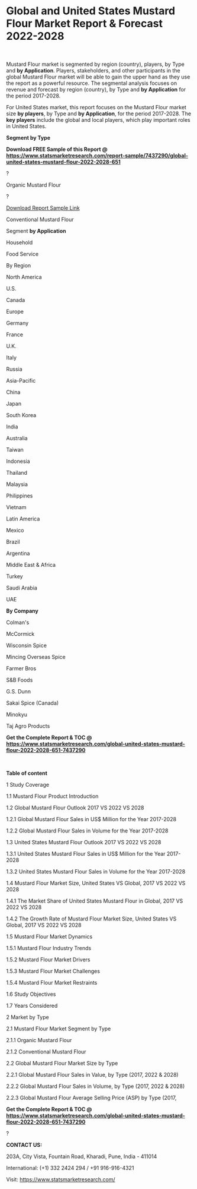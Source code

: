<h1>Global and United States Mustard Flour Market Report & Forecast 2022-2028</h1><br/><p>Mustard Flour market is segmented by region (country), players, by Type and <strong>by Application</strong>. Players, stakeholders, and other participants in the global Mustard Flour market will be able to gain the upper hand as they use the report as a powerful resource. The segmental analysis focuses on revenue and forecast by region (country), by Type and <strong>by Application</strong> for the period 2017-2028.</p>
 
 
 
 <p>For United States market, this report focuses on the Mustard Flour market size <strong>by players</strong>, by Type and <strong>by Application</strong>, for the period 2017-2028. The <strong>key players</strong> include the global and local players, which play important roles in United States.</p>
 
 
 
 <p><strong>Segment by Type</strong></p>
 
 
 
 <div><b>Download FREE Sample of this Report @ <a href="https://www.statsmarketresearch.com/download-free-sample/7437290/global-united-states-mustard-flour-2022-2028-651">https://www.statsmarketresearch.com/report-sample/7437290/global-united-states-mustard-flour-2022-2028-651</a></b></div>
 
 
 
 <p>? </p>
 
 
 
 <p>Organic Mustard Flour</p>
 
 
 
 <p>? </p>
 
 
 
 <p><a href="https://www.statsmarketresearch.com/download-free-sample/7437290/global-united-states-mustard-flour-2022-2028-651">Download Report Sample Link</a></p>
 
 
 
 <p>Conventional Mustard Flour</p>
 
 
 
 <p>Segment <strong>by Application</strong></p>
 
 
 
 <p>Household</p>
 
 
 
 <p>Food Service</p>
 
 
 
 <p>By Region</p>
 
 
 
 <p>North America</p>
 
 
 
 <p>U.S.</p>
 
 
 
 <p>Canada</p>
 
 
 
 <p>Europe</p>
 
 
 
 <p>Germany</p>
 
 
 
 <p>France</p>
 
 
 
 <p>U.K.</p>
 
 
 
 <p>Italy</p>
 
 
 
 <p>Russia</p>
 
 
 
 <p>Asia-Pacific</p>
 
 
 
 <p>China</p>
 
 
 
 <p>Japan</p>
 
 
 
 <p>South Korea</p>
 
 
 
 <p>India</p>
 
 
 
 <p>Australia</p>
 
 
 
 <p>Taiwan</p>
 
 
 
 <p>Indonesia</p>
 
 
 
 <p>Thailand</p>
 
 
 
 <p>Malaysia</p>
 
 
 
 <p>Philippines</p>
 
 
 
 <p>Vietnam</p>
 
 
 
 <p>Latin America</p>
 
 
 
 <p>Mexico</p>
 
 
 
 <p>Brazil</p>
 
 
 
 <p>Argentina</p>
 
 
 
 <p>Middle East & Africa</p>
 
 
 
 <p>Turkey</p>
 
 
 
 <p>Saudi Arabia</p>
 
 
 
 <p>UAE</p>
 
 
 
 <p><strong>By Company</strong></p>
 
 
 
 <p>Colman&#39;s</p>
 
 
 
 <p>McCormick</p>
 
 
 
 <p>Wisconsin Spice</p>
 
 
 
 <p>Mincing Overseas Spice</p>
 
 
 
 <p>Farmer Bros</p>
 
 
 
 <p>S&B Foods</p>
 
 
 
 <p>G.S. Dunn</p>
 
 
 
 <p>Sakai Spice (Canada)</p>
 
 
 
 <p>Minokyu</p>
 
 
 
 <p>Taj Agro Products</p>
 
 
 
 <div><b>Get the Complete Report & TOC @ <a href="https://www.statsmarketresearch.com/global-united-states-mustard-flour-2022-2028-651-7437290">https://www.statsmarketresearch.com/global-united-states-mustard-flour-2022-2028-651-7437290</a></b></div>
 
 
 
 <p><br />
 
 <b>Table of content</b></p>
 
 
 
 <p>1 Study Coverage<br />
 
 1.1 Mustard Flour Product Introduction<br />
 
 1.2 Global Mustard Flour Outlook 2017 VS 2022 VS 2028<br />
 
 1.2.1 Global Mustard Flour Sales in US$ Million for the Year 2017-2028<br />
 
 1.2.2 Global Mustard Flour Sales in Volume for the Year 2017-2028<br />
 
 1.3 United States Mustard Flour Outlook 2017 VS 2022 VS 2028<br />
 
 1.3.1 United States Mustard Flour Sales in US$ Million for the Year 2017-2028<br />
 
 1.3.2 United States Mustard Flour Sales in Volume for the Year 2017-2028<br />
 
 1.4 Mustard Flour Market Size, United States VS Global, 2017 VS 2022 VS 2028<br />
 
 1.4.1 The Market Share of United States Mustard Flour in Global, 2017 VS 2022 VS 2028<br />
 
 1.4.2 The Growth Rate of Mustard Flour Market Size, United States VS Global, 2017 VS 2022 VS 2028<br />
 
 1.5 Mustard Flour Market Dynamics<br />
 
 1.5.1 Mustard Flour Industry Trends<br />
 
 1.5.2 Mustard Flour Market Drivers<br />
 
 1.5.3 Mustard Flour Market Challenges<br />
 
 1.5.4 Mustard Flour Market Restraints<br />
 
 1.6 Study Objectives<br />
 
 1.7 Years Considered<br />
 
 2 Market by Type<br />
 
 2.1 Mustard Flour Market Segment by Type<br />
 
 2.1.1 Organic Mustard Flour<br />
 
 2.1.2 Conventional Mustard Flour<br />
 
 2.2 Global Mustard Flour Market Size by Type<br />
 
 2.2.1 Global Mustard Flour Sales in Value, by Type (2017, 2022 & 2028)<br />
 
 2.2.2 Global Mustard Flour Sales in Volume, by Type (2017, 2022 & 2028)<br />
 
 2.2.3 Global Mustard Flour Average Selling Price (ASP) by Type (2017,</p>
 
 
 
 <div><b>Get the Complete Report & TOC @ <a href="https://www.statsmarketresearch.com/global-united-states-mustard-flour-2022-2028-651-7437290">https://www.statsmarketresearch.com/global-united-states-mustard-flour-2022-2028-651-7437290</a></b></div>
 
 
 
 <p>? </p>
 
 
 
 <p><b>CONTACT US:</b><br />
 
 203A, City Vista, Fountain Road, Kharadi, Pune, India - 411014<br />
 
 International: (+1) 332 2424 294 / +91 916-916-4321<br />
 
 Visit: <a href="https://www.statsmarketresearch.com/">https://www.statsmarketresearch.com/</a></p>